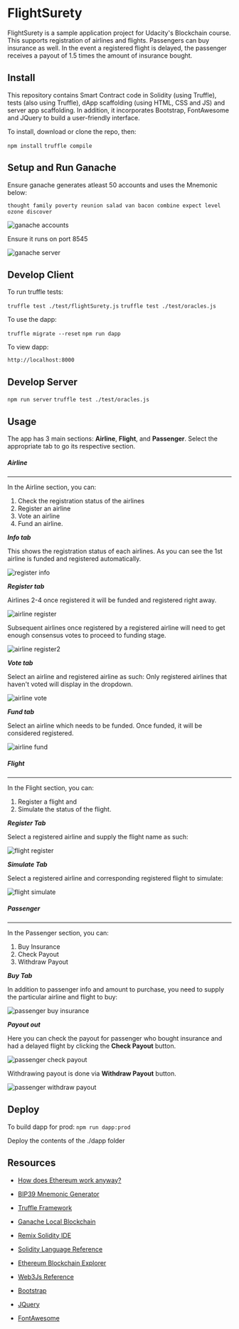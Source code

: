 # FlightSurety

FlightSurety is a sample application project for Udacity's Blockchain course. This supports registration of airlines and flights. Passengers can buy insurance as well. In the event a registered flight is delayed, the passenger receives a payout of 1.5 times the
amount of insurance bought. 

## Install

This repository contains Smart Contract code in Solidity (using Truffle), tests (also using Truffle), dApp scaffolding (using HTML, CSS and JS) and server app scaffolding. In addition, it incorporates Bootstrap, FontAwesome and JQuery to build a user-friendly interface.

To install, download or clone the repo, then:

`npm install`
`truffle compile`

## Setup and Run Ganache
Ensure ganache generates atleast 50 accounts and uses the Mnemonic below:

`thought family poverty reunion salad van bacon combine expect level ozone discover`


![ganache accounts](images/ganache-accounts.png)


Ensure it runs on port 8545


![ganache server](images/ganache-server.png)

## Develop Client

To run truffle tests:

`truffle test ./test/flightSurety.js`
`truffle test ./test/oracles.js`

To use the dapp:

`truffle migrate --reset`
`npm run dapp`

To view dapp:

`http://localhost:8000`

## Develop Server

`npm run server`
`truffle test ./test/oracles.js`

## Usage

The app has 3 main sections: **Airline**, **Flight**, and **Passenger**.
Select the appropriate tab to go its respective section.

##### Airline
-----

In the Airline section, you can:
1. Check the registration status of the airlines
2. Register an airline
3. Vote an airline
4. Fund an airline.

***Info tab***

This shows the registration status of each airlines. As you can see
the 1st airline is funded and registered automatically.

![register info](images/airline-info.png)

***Register tab***

Airlines 2-4 once registered it will be funded and registered right away.

![airline register](images/airline-register-1.png)

Subsequent airlines once registered by a registered airline will need to get enough consensus votes to proceed to funding stage.

![airline register2](images/airline-register-2.png)

***Vote tab***

Select an airline and registered airline as such:
Only registered airlines that haven't voted will display in the dropdown.

![airline vote](images/airline-vote.png)

***Fund tab***

Select an airline which needs to be funded. Once funded, it will be considered registered.

![airline fund](images/airline-fund.png)

##### Flight
-----
In the Flight section, you can:
1. Register a flight and 
2. Simulate the status of the flight.

***Register Tab***

Select a registered airline and supply the flight name as such:

![flight register](images/flight-register.png)

***Simulate Tab***

Select a registered airline and corresponding registered flight to simulate:

![flight simulate](images/flight-simulate.png)


##### Passenger
-----
In the Passenger section, you can:
1. Buy Insurance
2. Check Payout
3. Withdraw Payout

***Buy Tab***

In addition to passenger info and amount to purchase, you need to supply the particular airline and flight to buy:

![passenger buy insurance](images/passenger-buy-insurance.png)

***Payout out***

Here you can check the payout for passenger who bought insurance and had a delayed flight by clicking the **Check Payout** button.

![passenger check payout](images/passenger-check-payout.png)

Withdrawing payout is done via **Withdraw Payout** button.

![passenger withdraw payout](images/passenger-withdraw-payout.png)

## Deploy

To build dapp for prod:
`npm run dapp:prod`

Deploy the contents of the ./dapp folder


## Resources

* [How does Ethereum work anyway?](https://medium.com/@preethikasireddy/how-does-ethereum-work-anyway-22d1df506369)
* [BIP39 Mnemonic Generator](https://iancoleman.io/bip39/)
* [Truffle Framework](http://truffleframework.com/)
* [Ganache Local Blockchain](http://truffleframework.com/ganache/)
* [Remix Solidity IDE](https://remix.ethereum.org/)
* [Solidity Language Reference](http://solidity.readthedocs.io/en/v0.4.24/)
* [Ethereum Blockchain Explorer](https://etherscan.io/)
* [Web3Js Reference](https://github.com/ethereum/wiki/wiki/JavaScript-API)

* [Bootstrap](https://getbootstrap.com)
* [JQuery](https://jquery.com)
* [FontAwesome](https://fontawesome.com)